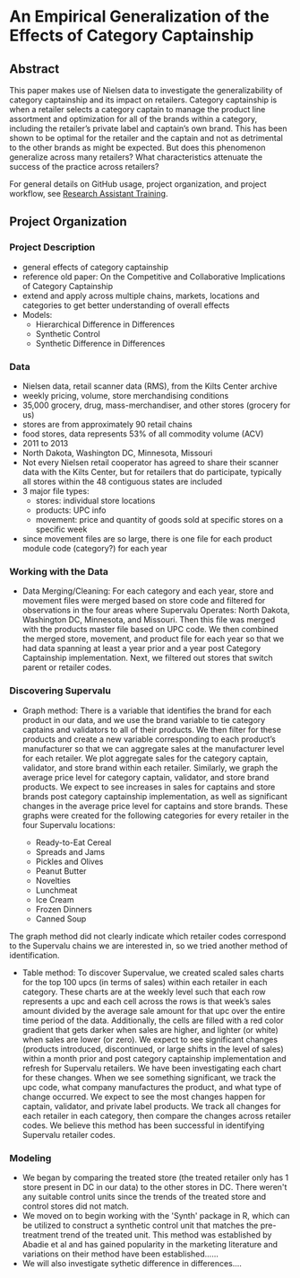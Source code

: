An Empirical Generalization of the Effects of Category Captainship
================

## Abstract

This paper makes use of Nielsen data to investigate the generalizability
of category captainship and its impact on retailers. Category
captainship is when a retailer selects a category captain to manage the
product line assortment and optimization for all of the brands within a
category, including the retailer’s private label and captain’s own
brand. This has been shown to be optimal for the retailer and the
captain and not as detrimental to the other brands as might be expected.
But does this phenomenon generalize across many retailers? What
characteristics attenuate the success of the practice across retailers?

For general details on GitHub usage, project organization, and project
workflow, see [Research Assistant
Training](https://github.com/marcdotson/ra-training).

## Project Organization

### Project Description

  - general effects of category captainship
  - reference old paper: On the Competitive and Collaborative
    Implications of Category Captainship
  - extend and apply across multiple chains, markets, locations and
    categories to get better understanding of overall effects
  - Models:
      * Hierarchical Difference in Differences
      * Synthetic Control
      * Synthetic Difference in Differences

### Data

  - Nielsen data, retail scanner data (RMS), from the Kilts Center
    archive
  - weekly pricing, volume, store merchandising conditions
  - 35,000 grocery, drug, mass-merchandiser, and other stores (grocery
    for us)
  - stores are from approximately 90 retail chains
  - food stores, data represents 53% of all commodity volume (ACV)
  - 2011 to 2013
  - North Dakota, Washington DC, Minnesota, Missouri
  - Not every Nielsen retail cooperator has agreed to share their
    scanner data with the Kilts Center, but for retailers that do
    participate, typically all stores within the 48 contiguous states
    are included
  - 3 major file types:
      - stores: individual store locations  
      - products: UPC info  
      - movement: price and quantity of goods sold at specific stores on
        a specific week
  - since movement files are so large, there is one file for each
    product module code (category?) for each year

### Working with the Data

  - Data Merging/Cleaning: For each category and each year, store and
    movement files were merged based on store code and filtered for
    observations in the four areas where Supervalu Operates: North
    Dakota, Washington DC, Minnesota, and Missouri. Then this file was
    merged with the products master file based on UPC code. We then
    combined the merged store, movement, and product file for each year
    so that we had data spanning at least a year prior and a year post
    Category Captainship implementation. Next, we filtered out stores
    that switch parent or retailer codes.

### Discovering Supervalu

  - Graph method: There is a variable that identifies the brand for each
    product in our data, and we use the brand variable to tie category
    captains and validators to all of their products. We then filter for
    these products and create a new variable corresponding to each
    product’s manufacturer so that we can aggregate sales at the
    manufacturer level for each retailer. We plot aggregate sales for
    the category captain, validator, and store brand within each
    retailer. Similarly, we graph the average price level for category
    captain, validator, and store brand products. We expect to see
    increases in sales for captains and store brands post category
    captainship implementation, as well as significant changes in the
    average price level for captains and store brands. These graphs were
    created for the following categories for every retailer in the four
    Supervalu locations:
    
      - Ready-to-Eat Cereal
      - Spreads and Jams
      - Pickles and Olives
      - Peanut Butter
      - Novelties
      - Lunchmeat
      - Ice Cream
      - Frozen Dinners
      - Canned Soup

The graph method did not clearly indicate which retailer codes
correspond to the Supervalu chains we are interested in, so we tried
another method of identification.

  - Table method: To discover Supervalue, we created scaled sales charts
    for the top 100 upcs (in terms of sales) within each retailer in
    each category. These charts are at the weekly level such that each
    row represents a upc and each cell across the rows is that week’s
    sales amount divided by the average sale amount for that upc over
    the entire time period of the data. Additionally, the cells are
    filled with a red color gradient that gets darker when sales are
    higher, and lighter (or white) when sales are lower (or zero). We
    expect to see significant changes (products introduced,
    discontinued, or large shifts in the level of sales) within a month
    prior and post category captainship implementation and refresh for
    Supervalu retailers. We have been investigating each chart for these
    changes. When we see something significant, we track the upc code,
    what company manufactures the product, and what type of change
    occurred. We expect to see the most changes happen for captain,
    validator, and private label products. We track all changes for each
    retailer in each category, then compare the changes across retailer
    codes. We believe this method has been successful in identifying
    Supervalu retailer codes.

### Modeling

  - We began by comparing the treated store (the treated retailer only has 1 store present in DC in our data) to the other stores in DC.
    There weren't any suitable control units since the trends of the treated store and control stores did not match.
  - We moved on to begin working with the 'Synth' package in R, which can be utilized to construct a synthetic control unit that matches
    the pre-treatment trend of the treated unit. This method was established by Abadie et al and has gained popularity in the marketing
    literature and variations on their method have been established......
  - We will also investigate sythetic difference in differences....
